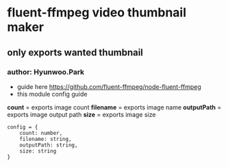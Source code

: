 # fluent-ffmpeg video thumbnail maker

## only exports wanted thumbnail
### author: Hyunwoo.Park

* guide here https://github.com/fluent-ffmpeg/node-fluent-ffmpeg
* this module config guide

**count** = exports image count
**filename** = exports image name
**outputPath** = exports image output path
**size** = exports image size
```
config = {
    count: number,
    filename: string,
    outputPath: string,
    size: string
}
```